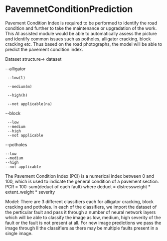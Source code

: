 # PavemnetConditionPrediction

Pavement Condition Index is required to be performed to identify the road condition and further to take the maintenance or upgradation of the work.
This AI assisted module would be able to automatically assess the picture and identify common issues such as potholes, alligator cracking, block cracking etc.
Thus based on the road photographs, the model will be able to predict the pavement condition index.

Dataset structure->
dataset

  --alligator
  
     --low(l)
     
     --medium(m)
     
     --high(h)
     
     --not applicable(na)
     
  --block
  
     --low 
     --medium   
     --high
     --not applicable
 --potholes
 
    --low
    --medium
    --high
    --not applicable
    
 The Pavement Condition Index (PCI) is a numerical index between 0 and 100, which is used to indicate the general condition of a pavement section.
 PCR = 100-sum(deduct of each fault)
 where deduct = distressweight * extent_weight * severity
 
 
 Model:
 There are 3 different classifiers each for alligator cracking, block cracking and potholes.
 In each of the classifiers, we import the dataset of the perticular fault and pass it through a number of neural network layers which will be able to classify the image as 
 low, medium, high severity of the fault or the fault is not present at all.
 For new image predictions we pass the image through ll the classifiers as there may be multiple faults present in a single image.
